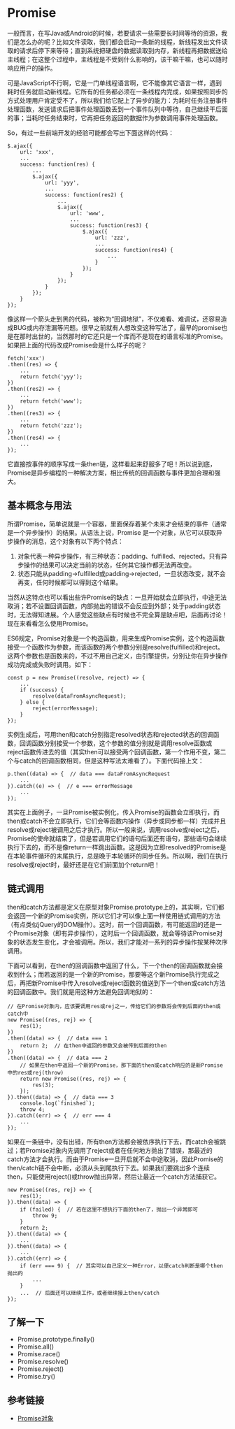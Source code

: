 # Promise

一般而言，在写Java或Android的时候，若要请求一些需要长时间等待的资源，我们是怎么办的呢？比如文件读取，我们都会启动一条新的线程，新线程发出文件读取的请求后停下来等待；直到系统把硬盘的数据读取到内存，新线程再把数据送给主线程；在这整个过程中，主线程是不受到什么影响的，该干嘛干嘛，也可以随时响应用户的操作。

可是JavaScript不行啊，它是一门单线程语言啊，它不能像其它语言一样，遇到耗时任务就启动新线程。它所有的任务都必须在一条线程内完成，如果按照同步的方式处理用户肯定受不了，所以我们给它配上了异步的能力：为耗时任务注册事件处理函数，发送请求后把事件处理函数丢到一个事件队列中等待，自己继续干后面的事；当耗时任务结束时，它再把任务返回的数据作为参数调用事件处理函数。

So，有过一些前端开发的经验可能都会写出下面这样的代码：

````
$.ajax({
    url: 'xxx',
    ...
    success: function(res) {
        ...
        $.ajax({
            url: 'yyy',
            ...
            success: function(res2) {
                ...
                $.ajax({
                    url: 'www',
                    ...
                    success: function(res3) {
                        $.ajax({
                            url: 'zzz',
                            ...
                            success: function(res4) {
                                ...
                            }
                        });
                    }
                });
            }
        });
    }
});
````

像这样一个箭头走到黑的代码，被称为“回调地狱”，不仅难看、难调试，还容易造成BUG或内存泄漏等问题。很早之前就有人想改变这种写法了，最早的promise也是在那时出世的，当然那时的它还只是一个库而不是现在的语言标准的Promise。如果把上面的代码改成Promise会是什么样子的呢？

````
fetch('xxx')
.then((res) => {
    ...
    return fetch('yyy');
})
.then((res2) => {
    ...
    return fetch('www');
})
.then((res3) => {
    ...
    return fetch('zzz');
})
.then((res4) => {
    ...
});
````

它直接按事件的顺序写成一条then链，这样看起来舒服多了吧！所以说到底，Promise是异步编程的一种解决方案，相比传统的回调函数与事件更加合理和强大。

## 基本概念与用法

所谓Promise，简单说就是一个容器，里面保存着某个未来才会结束的事件（通常是一个异步操作）的结果。从语法上说，Promise 是一个对象，从它可以获取异步操作的消息，这个对象有以下两个特点：

1. 对象代表一种异步操作，有三种状态：padding、fulfilled、rejected。只有异步操作的结果可以决定当前的状态，任何其它操作都无法再改变。
2. 状态只能从padding->fulfilled或padding->rejected，一旦状态改变，就不会再变，任何时候都可以得到这个结果。

当然从这特点也可以看出些许Promise的缺点：一旦开始就会立即执行，中途无法取消；若不设置回调函数，内部抛出的错误不会反应到外部；处于padding状态时，无法得知进展。个人感觉这些缺点有时候也不完全算是缺点吧，后面再讨论！现在来看看怎么使用Promise。

ES6规定，Promise对象是一个构造函数，用来生成Promise实例，这个构造函数接受一个函数作为参数，而该函数的两个参数分别是resolve(fulfilled)和reject。这两个参数也是函数来的，不过不用自己定义，由引擎提供，分别让你在异步操作成功完成或失败时调用。如下：

````
const p = new Promise((resolve, reject) => {
    ...
    if (success) {
        resolve(dataFromAsyncRequest);
    } else {
        reject(errorMessage);
    }
});
````

实例生成后，可用then和catch分别指定resolved状态和rejected状态的回调函数，回调函数分别接受一个参数，这个参数的值分别就是调用resolve函数或reject函数传进去的值（其实then可以接受两个回调函数，第一个作用不变，第二个与catch的回调函数相同，但是这种写法太难看了）。下面代码接上文：

````
p.then((data) => {  // data === dataFromAsyncRequest
    ...
}).catch((e) => {  // e === errorMessage
    ...
});
````

其实在上面例子，一旦Promise被实例化，传入Promise的函数会立即执行，而then或catch不会立即执行，它们会等函数内操作（异步或同步都一样）完成并且resolve或reject被调用之后才执行。所以一般来说，调用resolve或reject之后，Promise的使命就结束了，但是若调用它们的语句后面还有语句，那些语句会继续执行下去的，而不是像return一样跳出函数。这是因为立即resolved的Promise是在本轮事件循环的末尾执行，总是晚于本轮循环的同步任务。所以啊，我们在执行resolve或reject时，最好还是在它们前面加个return吧！

## 链式调用

then和catch方法都是定义在原型对象Promise.prototype上的，其实啊，它们都会返回一个新的Promise实例，所以它们才可以像上面一样使用链式调用的方法（有点类似jQuery的DOM操作）。这时，前一个回调函数，有可能返回的还是一个Promise对象（即有异步操作），这时后一个回调函数，就会等待该Promise对象的状态发生变化，才会被调用。所以，我们才能对一系列的异步操作按某种次序调用。

下面可以看到，在then的回调函数中返回了什么，下一个then的回调函数就会接收到什么；而若返回的是一个新的Promise，那要等这个新Promise执行完成之后，再把新Promise中传入resolve或reject函数的值送到下一个then或catch方法的回调函数中。我们就是用这种方法避免回调地狱的：

````
// 在Promise对象内，应该要调用res或rej之一，传给它们的参数将会传到后面的then或catch中
new Promise((res, rej) => {
    res(1);
})
.then((data) => {  // data === 1
    return 2;  // 在then中返回的参数又会被传到后面的then
})
.then((data) => {  // data === 2
    // 如果在then中返回一个新的Promise，那下面的then或catch响应的是新Promise中的res或rej(throw)
    return new Promise((res, rej) => {
        res(3);
    });
}).then((data) => {  // data === 3
    console.log(`finished`);
    throw 4;
}).catch((err) => {  // err === 4
	...
});
````

如果在一条链中，没有出错，所有then方法都会被依序执行下去，而catch会被跳过；若Promise对象内先调用了reject或者在任何地方抛出了错误，那最近的catch方法才会执行。而由于Promise一旦开启就不会中途取消，因此Promise的then/catch链不会中断，必须从头到尾执行下去。如果我们要跳出多个连续then，只能使用reject()或throw抛出异常，然后让最近一个catch方法捕获它。

````
new Promise((res, rej) => {
    res(1);
}).then((data) => {
    if (failed) {  // 若在这里不想执行下面的then了，抛出一个异常即可
        throw 9;
    }
    return 2;
}).then((data) => {
    ...
}).then((data) => {
    ...
}).catch((err) => {
    if (err === 9) {  // 其实可以自己定义一种Error，以便catch判断是哪个then抛出的
        ...
    }
    ...  // 后面还可以继续工作，或者继续接上then/catch
});
````

## 了解一下

- Promise.prototype.finally()
- Promise.all()
- Promise.race()
- Promise.resolve()
- Promise.reject()
- Promise.try()


## 参考链接

- [Promise对象](http://es6.ruanyifeng.com/#docs/promise#%E5%BA%94%E7%94%A8)